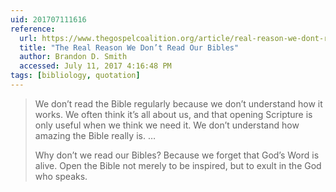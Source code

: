 ```yaml
---
uid: 201707111616
reference:
  url: https://www.thegospelcoalition.org/article/real-reason-we-dont-read-our-bibles
  title: "The Real Reason We Don’t Read Our Bibles"
  author: Brandon D. Smith
  accessed: July 11, 2017 4:16:48 PM
tags: [bibliology, quotation]
---
```


> We don’t read the Bible regularly because we don’t understand how it works. We often think it’s all about us, and that opening Scripture is only useful when we think we need it. We don’t understand how amazing the Bible really is. …
> 
> Why don’t we read our Bibles? Because we forget that God’s Word is alive. Open the Bible not merely to be inspired, but to exult in the God who speaks.
